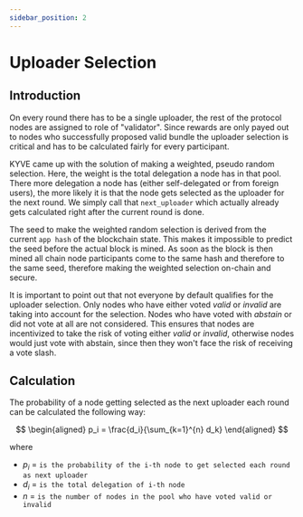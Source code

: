 ```yaml
---
sidebar_position: 2
---
```


# Uploader Selection

## Introduction

On every round there has to be a single uploader, the rest of the protocol nodes are assigned to role of "validator". Since rewards are only payed out to nodes who successfully proposed valid bundle the uploader selection is critical and has to be calculated fairly for every participant.

KYVE came up with the solution of making a weighted, pseudo random selection. Here, the weight is the total delegation a node has in that pool. There more delegation a node has (either self-delegated or from foreign users), the more likely it is that the node gets selected as the uploader for the next round. We simply call that `next_uploader` which actually already gets calculated right after the current round is done.

The seed to make the weighted random selection is derived from the current `app hash` of the blockchain state. This makes it impossible to predict the seed before the actual block is mined. As soon as the block is then mined all chain node participants come to the same hash and therefore to the same seed, therefore making the weighted selection on-chain and secure.

It is important to point out that not everyone by default qualifies for the uploader selection. Only nodes who have either voted _valid_ or _invalid_ are taking into account for the selection. Nodes who have voted with _abstain_ or did not vote at all are not considered. This ensures that nodes are incentivized to take the risk of voting either _valid_ or _invalid_, otherwise nodes would just vote with abstain, since then they won't face the risk of receiving a vote slash.

## Calculation

The probability of a node getting selected as the next uploader each round can be calculated the following way:

$$
\begin{aligned}
p_i = \frac{d_i}{\sum_{k=1}^{n} d_k}
\end{aligned}
$$

where

- $p_i$ = `is the probability of the i-th node to get selected each round as next uploader`
- $d_i$ = `is the total delegation of i-th node`
- $n$ = `is the number of nodes in the pool who have voted valid or invalid`
